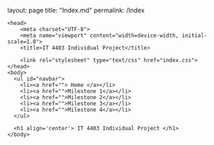 layout: page
title: "Index.md"
permalink: /Index


<!DOCTYPE html>
<html lang="en">

    <head>
        <meta charset="UTF-8">
        <meta name="viewport" content="width=device-width, initial-scale=1.0">
        <title>IT 4403 Individual Project</title>

        <link rel="stylesheet" type="text/css" href="index.css">
    </head>
    <body>
      <ul id="navbar">
        <li><a href=""> Home </a></li>
        <li><a href="">Milestone 1</a></li>
        <li><a href="">Milestone 2</a></li>
        <li><a href="">Milestone 3</a></li>
        <li><a href="">Milestone 4</a></li>
      </ul>

      <h1 align='center'> IT 4403 Individual Project </h1>
    </body>
</html>
